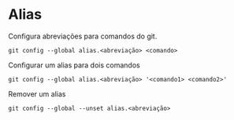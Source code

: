 # Alias
Configura abreviações para comandos do git.
```
git config --global alias.<abreviação> <comando>
```
Configurar um alias para dois comandos
```
git config --global alias.<abreviação> '<comando1> <comando2>' 
```
Remover um alias
```
git config --global --unset alias.<abreviação>
```